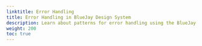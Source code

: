 ```yaml
---
linktitle: Error Handling
title: Error Handling in BlueJay Design System
description: Learn about patterns for error handling using the BlueJay Design System in Open 3D Engine (O3DE).
weight: 200
toc: true
---
```

